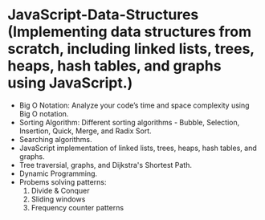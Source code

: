 # JavaScript-Data-Structures (Implementing data structures from scratch, including linked lists, trees, heaps, hash tables, and graphs using JavaScript.)

* Big O Notation: Analyze your code’s time and space complexity using Big O notation.
* Sorting Algorithm: Different sorting algorithms - Bubble, Selection, Insertion, Quick, Merge, and Radix Sort. 
* Searching algorithms.
* JavaScript implementation of linked lists, trees, heaps, hash tables, and graphs.
* Tree traversial, graphs, and Dijkstra's Shortest Path.
* Dynamic Programming.
* Probems solving patterns: 
    1. Divide & Conquer
    2. Sliding windows
    3. Frequency counter patterns

